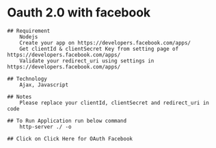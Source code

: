 # Oauth 2.0 with facebook 

	## Requirement
		Nodejs
		Create your app on https://developers.facebook.com/apps/
		Get clientId & clientSecret Key from setting page of https://developers.facebook.com/apps/
		Validate your redirect_uri using settings in https://developers.facebook.com/apps/

	## Technology
		Ajax, Javascript

	## Notes
		Please replace your clientId, clientSecret and redirect_uri in code

	## To Run Application run below command 
		http-server ./ -o

	## Click on Click Here for OAuth Facebook
